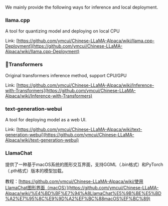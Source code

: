 We mainly provide the following ways for inference and local deployment.

### llama.cpp
A tool for quantizing model and deploying on local CPU

Link: [https://github.com/ymcui/Chinese-LLaMA-Alpaca/wiki/llama.cpp-Deployment](https://github.com/ymcui/Chinese-LLaMA-Alpaca/wiki/llama.cpp-Deployment)

### 🤗Transformers
Original transformers inference method, support CPU/GPU

Link: [https://github.com/ymcui/Chinese-LLaMA-Alpaca/wiki/Inference-with-Transformers](https://github.com/ymcui/Chinese-LLaMA-Alpaca/wiki/Inference-with-Transformers)

### text-generation-webui
A tool for deploying model as a web UI.

Link: [https://github.com/ymcui/Chinese-LLaMA-Alpaca/wiki/text-generation-webui](https://github.com/ymcui/Chinese-LLaMA-Alpaca/wiki/text-generation-webui)

### LlamaChat

提供了一种基于macOS系统的图形交互界面，支持GGML（.bin格式）和PyTorch（.pth格式）版本的模型加载。

教程：[https://github.com/ymcui/Chinese-LLaMA-Alpaca/wiki/使用LlamaChat图形界面（macOS）](https://github.com/ymcui/Chinese-LLaMA-Alpaca/wiki/%E4%BD%BF%E7%94%A8LlamaChat%E5%9B%BE%E5%BD%A2%E7%95%8C%E9%9D%A2%EF%BC%88macOS%EF%BC%89)